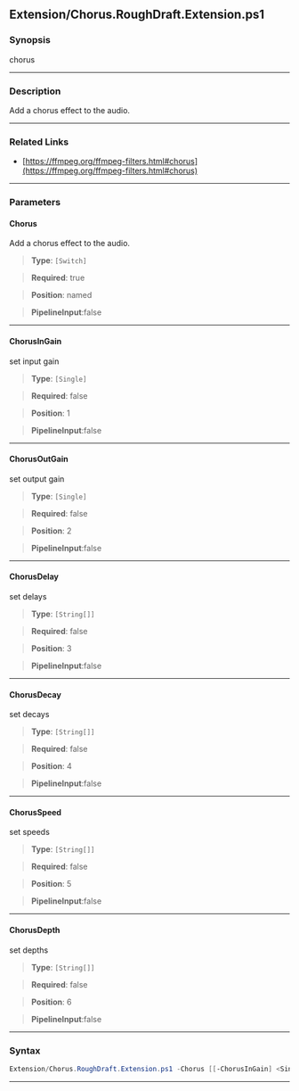 
Extension/Chorus.RoughDraft.Extension.ps1
-----------------------------------------
### Synopsis
chorus

---
### Description

Add a chorus effect to the audio.

---
### Related Links
* [https://ffmpeg.org/ffmpeg-filters.html#chorus](https://ffmpeg.org/ffmpeg-filters.html#chorus)



---
### Parameters
#### **Chorus**

Add a chorus effect to the audio.



> **Type**: ```[Switch]```

> **Required**: true

> **Position**: named

> **PipelineInput**:false



---
#### **ChorusInGain**

set input gain



> **Type**: ```[Single]```

> **Required**: false

> **Position**: 1

> **PipelineInput**:false



---
#### **ChorusOutGain**

set output gain



> **Type**: ```[Single]```

> **Required**: false

> **Position**: 2

> **PipelineInput**:false



---
#### **ChorusDelay**

set delays



> **Type**: ```[String[]]```

> **Required**: false

> **Position**: 3

> **PipelineInput**:false



---
#### **ChorusDecay**

set decays



> **Type**: ```[String[]]```

> **Required**: false

> **Position**: 4

> **PipelineInput**:false



---
#### **ChorusSpeed**

set speeds



> **Type**: ```[String[]]```

> **Required**: false

> **Position**: 5

> **PipelineInput**:false



---
#### **ChorusDepth**

set depths



> **Type**: ```[String[]]```

> **Required**: false

> **Position**: 6

> **PipelineInput**:false



---
### Syntax
```PowerShell
Extension/Chorus.RoughDraft.Extension.ps1 -Chorus [[-ChorusInGain] <Single>] [[-ChorusOutGain] <Single>] [[-ChorusDelay] <String[]>] [[-ChorusDecay] <String[]>] [[-ChorusSpeed] <String[]>] [[-ChorusDepth] <String[]>] [<CommonParameters>]
```
---




